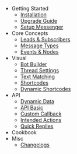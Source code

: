 - Getting Started
	- [Installation](/docs/wordpress/installation)
	- [Upgrade Guide](/docs/wordpress/upgrade)
	- [Setup Messenger](/docs/wordpress/setup-messenger)
- Core Concepts
    - [Leads & Subscribers](/docs/wordpress/leads-and-subscribers)
	- [Message Types](/docs/wordpress/message-types)
	- [Events & Nodes](/docs/wordpress/events)
- Visual
	- [Bot Builder](/docs/wordpress/bot-builder)
	- [Thread Settings](/docs/wordpress/thread-settings)
    - [Text Matching](/docs/wordpress/text-matching)
    - [Shortcodes](/docs/wordpress/shortcodes)
	- [Dynamic Shortcodes](/docs/wordpress/dynamic-shortcodes)
- API
	- [Dynamic Data](/docs/wordpress/dynamic-data)
	- [API Basic](/docs/wordpress/api)
	- [Custom Callback](/docs/wordpress/custom-callback)
	- [Intended Actions](/docs/wordpress/intended-actions)
	- [Quick Replies](/docs/wordpress/quick-replies)
- Cookbook
- Misc
    - [Changelogs](/docs/wordpress/changelogs)
